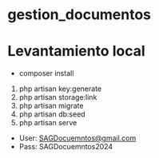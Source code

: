 # gestion_documentos

# Levantamiento local

- composer install
1. php artisan key:generate
2. php artisan storage:link
3. php artisan migrate
4. php artisan db:seed
5. php artisan serve

- User: SAGDocuemntos@gmail.com
- Pass: SAGDocuemntos2024

